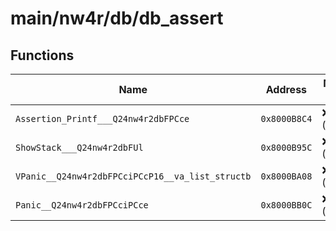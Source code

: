 # main/nw4r/db/db_assert

## Functions

| Name | Address | Match % |
|------|---------|---------|
| `Assertion_Printf___Q24nw4r2dbFPCce` | `0x8000B8C4` | :x: (0.0%) |
| `ShowStack___Q24nw4r2dbFUl` | `0x8000B95C` | :x: (0.0%) |
| `VPanic__Q24nw4r2dbFPCciPCcP16__va_list_structb` | `0x8000BA08` | :x: (0.0%) |
| `Panic__Q24nw4r2dbFPCciPCce` | `0x8000BB0C` | :x: (0.0%) |
